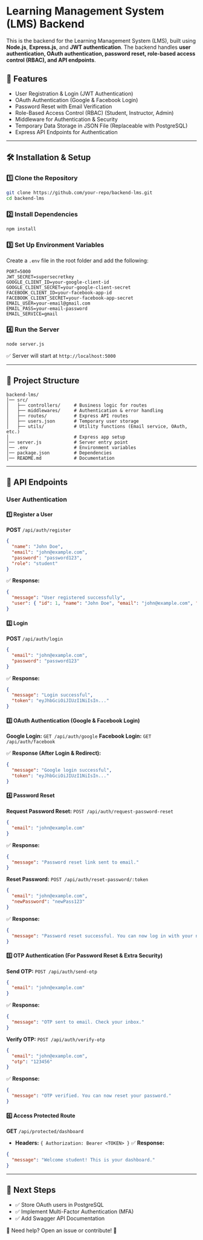 # Learning Management System (LMS) Backend

This is the backend for the Learning Management System (LMS), built using **Node.js**, **Express.js**, and **JWT authentication**. The backend handles **user authentication, OAuth authentication, password reset, role-based access control (RBAC), and API endpoints**.

## 🚀 Features
- User Registration & Login (JWT Authentication)
- OAuth Authentication (Google & Facebook Login)
- Password Reset with Email Verification
- Role-Based Access Control (RBAC) (Student, Instructor, Admin)
- Middleware for Authentication & Security
- Temporary Data Storage in JSON File (Replaceable with PostgreSQL)
- Express API Endpoints for Authentication

---

## 🛠️ Installation & Setup

### 1️⃣ Clone the Repository
```sh
git clone https://github.com/your-repo/backend-lms.git
cd backend-lms
```

### 2️⃣ Install Dependencies
```sh
npm install
```

### 3️⃣ Set Up Environment Variables
Create a `.env` file in the root folder and add the following:
```
PORT=5000
JWT_SECRET=supersecretkey
GOOGLE_CLIENT_ID=your-google-client-id
GOOGLE_CLIENT_SECRET=your-google-client-secret
FACEBOOK_CLIENT_ID=your-facebook-app-id
FACEBOOK_CLIENT_SECRET=your-facebook-app-secret
EMAIL_USER=your-email@gmail.com
EMAIL_PASS=your-email-password
EMAIL_SERVICE=gmail
```

### 4️⃣ Run the Server
```sh
node server.js
```
✅ Server will start at `http://localhost:5000`

---

## 📁 Project Structure
```
backend-lms/
│── src/
│   ├── controllers/     # Business logic for routes
│   ├── middlewares/     # Authentication & error handling
│   ├── routes/          # Express API routes
│   ├── users.json       # Temporary user storage
│   ├── utils/           # Utility functions (Email service, OAuth, etc.)
│                        # Express app setup
│── server.js            # Server entry point
│── .env                 # Environment variables
│── package.json         # Dependencies
│── README.md            # Documentation
```

---

## 🔐 API Endpoints

### **User Authentication**

#### 1️⃣ Register a User
**POST** `/api/auth/register`
```json
{
  "name": "John Doe",
  "email": "john@example.com",
  "password": "password123",
  "role": "student"
}
```
✅ **Response:**
```json
{
  "message": "User registered successfully",
  "user": { "id": 1, "name": "John Doe", "email": "john@example.com", "role": "student" }
}
```

#### 2️⃣ Login
**POST** `/api/auth/login`
```json
{
  "email": "john@example.com",
  "password": "password123"
}
```
✅ **Response:**
```json
{
  "message": "Login successful",
  "token": "eyJhbGciOiJIUzI1NiIsIn..."
}
```

#### 3️⃣ OAuth Authentication (Google & Facebook Login)
**Google Login:** `GET /api/auth/google`
**Facebook Login:** `GET /api/auth/facebook`

✅ **Response (After Login & Redirect):**
```json
{
  "message": "Google login successful",
  "token": "eyJhbGciOiJIUzI1NiIsIn..."
}
```

#### 4️⃣ Password Reset
**Request Password Reset:** `POST /api/auth/request-password-reset`
```json
{
  "email": "john@example.com"
}
```
✅ **Response:**
```json
{
  "message": "Password reset link sent to email."
}
```

**Reset Password:** `POST /api/auth/reset-password/:token`
```json
{
  "email": "john@example.com",
  "newPassword": "newPass123"
}
```
✅ **Response:**
```json
{
  "message": "Password reset successful. You can now log in with your new password."
}
```

#### 5️⃣ OTP Authentication (For Password Reset & Extra Security)
**Send OTP:** `POST /api/auth/send-otp`
```json
{
  "email": "john@example.com"
}
```
✅ **Response:**
```json
{
  "message": "OTP sent to email. Check your inbox."
}
```

**Verify OTP:** `POST /api/auth/verify-otp`
```json
{
  "email": "john@example.com",
  "otp": "123456"
}
```
✅ **Response:**
```json
{
  "message": "OTP verified. You can now reset your password."
}
```

#### 6️⃣ Access Protected Route
**GET** `/api/protected/dashboard`
- **Headers:** `{ Authorization: Bearer <TOKEN> }`
✅ **Response:**
```json
{
  "message": "Welcome student! This is your dashboard."
}
```

---

## 📌 Next Steps
- ✅ Store OAuth users in PostgreSQL
- ✅ Implement Multi-Factor Authentication (MFA)
- ✅ Add Swagger API Documentation

💬 Need help? Open an issue or contribute! 🚀

